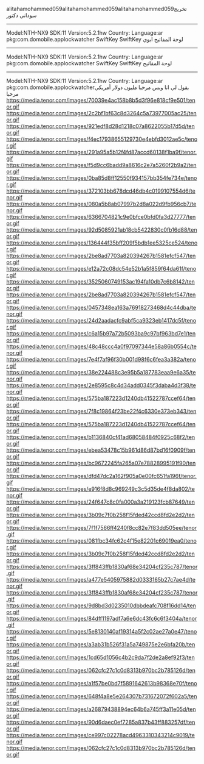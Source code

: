 alitahamohammed059alitahamohammed059alitahamohammed059تخريج سوداني دكتور



---------------------------
Model:NTH-NX9
SDK:11
Version:5.2.1hw
Country:
Language:ar
pkg:com.domobile.applockwatcher SwiftKey SwiftKey لوحة المفاتيح  ابوي 



---------------------------
Model:NTH-NX9
SDK:11
Version:5.2.1hw
Country:
Language:ar
pkg:com.domobile.applockwatcher SwiftKey SwiftKey لوحة المفاتيح 



---------------------------
Model:NTH-NX9
SDK:11
Version:5.2.1hw
Country:
Language:ar
pkg:com.domobile.applockwatcherيقول لي انا وبس مرحبا مليون دولار أمريكي مرحبا https://media.tenor.com/images/70039e4ac158b8b5d3f96e818cf9e501/tenor.gif https://media.tenor.com/images/2c2bf1bf63c8d3264c5a73977005ac25/tenor.gif https://media.tenor.com/images/921edf8d28d1218c07a8622055b17d5d/tenor.gif https://media.tenor.com/images/f4ec17938655129730e4ebfd3012ae5c/tenor.gif https://media.tenor.com/images/291a95a5b12f4fd87accd60138f1ba9f/tenor.gif https://media.tenor.com/images/f5d9cc6badd9a8616c2e7a5260f2b9a2/tenor.gif https://media.tenor.com/images/0ba85d8ff12550f934157bb354fe734e/tenor.gif https://media.tenor.com/images/372103bb678dcd46db4c0199107554d6/tenor.gif https://media.tenor.com/images/080a5b8ab07997b2d8a022d9fb956cb7/tenor.gif https://media.tenor.com/images/6366704821c9e0bfce0bfd0fa3d27777/tenor.gif https://media.tenor.com/images/92d5085921ab18cb5422830c0fb16d88/tenor.gif https://media.tenor.com/images/136444f35bff209f5bdb1ee5325ce524/tenor.gif https://media.tenor.com/images/2be8ad7703a820394267b1581efcf547/tenor.gif https://media.tenor.com/images/e12a72c08dc54e52b1a5f859f64da61f/tenor.gif https://media.tenor.com/images/3525060749153ac194fa10db7c6b8142/tenor.gif https://media.tenor.com/images/2be8ad7703a820394267b1581efcf547/tenor.gif https://media.tenor.com/images/0457348ea163a76918273468d4c44dba/tenor.gif https://media.tenor.com/images/24d2aadacfc9abf5ca9323eb1417dc5f/tenor.gif https://media.tenor.com/images/c6a15b97a72b5093ba9c97bf963bd7e1/tenor.gif https://media.tenor.com/images/48c48ccc4a0f97097344e58a86b0554c/tenor.gif https://media.tenor.com/images/7e4f7af96f30b001d98f6c6fea3a382a/tenor.gif https://media.tenor.com/images/38e224488c3e95b5a187783eaa9e6a35/tenor.gif https://media.tenor.com/images/2e8595c8c4d34add0345f3daba4d3f38/tenor.gif https://media.tenor.com/images/575ba187223d1240db41522787ccef64/tenor.gif https://media.tenor.com/images/7f8c19864f23be22f4c6330e373eb343/tenor.gif https://media.tenor.com/images/575ba187223d1240db41522787ccef64/tenor.gif https://media.tenor.com/images/b1136840cf41ad68058484f0925c68f2/tenor.gif https://media.tenor.com/images/ebea53478c15b961d86d87bd16f0909f/tenor.gif https://media.tenor.com/images/bc9672245fa265a07e78828995191f90/tenor.gif https://media.tenor.com/images/dfd47dc2a162f905a0e00fc651fa196f/tenor.gif https://media.tenor.com/images/e916f8d8c969249c3c5d35de4f8da802/tenor.gif https://media.tenor.com/images/24f647c8c0fa000a3a219123fcb87649/tenor.gif https://media.tenor.com/images/3b09c7f0b258f15fded42ccd8fd2e2d2/tenor.gif https://media.tenor.com/images/7f1f7566ff4240f8cc82e7f83dd505ee/tenor.gif https://media.tenor.com/images/081fbc34fc62c4f15e82201c69019ea0/tenor.gif https://media.tenor.com/images/3b09c7f0b258f15fded42ccd8fd2e2d2/tenor.gif https://media.tenor.com/images/3ff843ffb1830af68e34204cf235c787/tenor.gif https://media.tenor.com/images/a477e5405975882d0333165b27c7ae4d/tenor.gif https://media.tenor.com/images/3ff843ffb1830af68e34204cf235c787/tenor.gif https://media.tenor.com/images/9d8bd3d0235010dbbdeafc708f16dd14/tenor.gif https://media.tenor.com/images/84dff1197adf7a6e6dc43fc6c6f3404a/tenor.gif https://media.tenor.com/images/5e8130140af19314a5f2c02ae27a0e47/tenor.gif https://media.tenor.com/images/a3ab31b526f31a5a749875e2e6bfa20b/tenor.gif https://media.tenor.com/images/1cd65d1056c4b2c9da7f2de2a8ef92f3/tenor.gif https://media.tenor.com/images/062cfc27c1c0d8313b970bc2b785126d/tenor.gif https://media.tenor.com/images/a1f57be0bd7f5891642613b98368e70f/tenor.gif https://media.tenor.com/images/648f4a8e5e264307b731672072f602a5/tenor.gif https://media.tenor.com/images/a26879438894ec64b6a745ff3a11e05d/tenor.gif https://media.tenor.com/images/90d6daec0ef7285a837b43ff883257df/tenor.gif https://media.tenor.com/images/ce997c02278acd4963310343214c9019/tenor.gif https://media.tenor.com/images/062cfc27c1c0d8313b970bc2b785126d/tenor.gif

